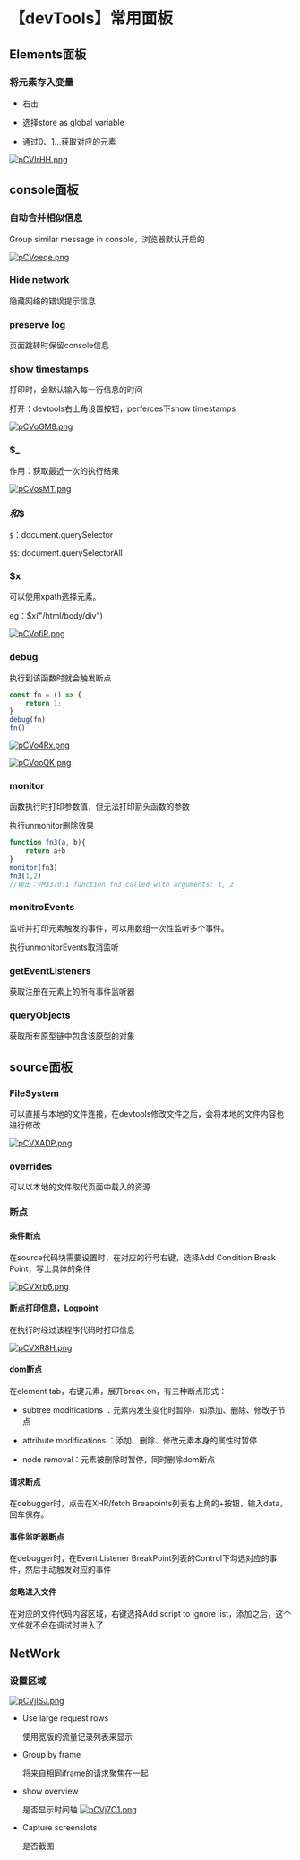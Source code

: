 # 【devTools】常用面板

## Elements面板

### 将元素存入变量

- 右击

- 选择store as global variable

- 通过$0、$1...获取对应的元素

[![pCVIrHH.png](https://s1.ax1x.com/2023/06/11/pCVIrHH.png)](https://imgse.com/i/pCVIrHH)

## console面板

### 自动合并相似信息

Group similar message in console，浏览器默认开启的

[![pCVoeqe.png](https://s1.ax1x.com/2023/06/11/pCVoeqe.png)](https://imgse.com/i/pCVoeqe)

### Hide network

隐藏网络的错误提示信息

### preserve log

页面跳转时保留console信息

### show timestamps

打印时，会默认输入每一行信息的时间

打开：devtools右上角设置按钮，perferces下show timestamps

[![pCVoGM8.png](https://s1.ax1x.com/2023/06/11/pCVoGM8.png)](https://imgse.com/i/pCVoGM8)

### $_

作用：获取最近一次的执行结果

[![pCVosMT.png](https://s1.ax1x.com/2023/06/11/pCVosMT.png)](https://imgse.com/i/pCVosMT)

### $和$$

`$`：document.querySelector

`$$`: document.querySelectorAll

### $x

可以使用xpath选择元素。

eg：$x("/html/body/div")

[![pCVofiR.png](https://s1.ax1x.com/2023/06/11/pCVofiR.png)](https://imgse.com/i/pCVofiR)

### debug

执行到该函数时就会触发断点

``` js
const fn = () => {
    return 1;
}
debug(fn)
fn()
```

[![pCVo4Rx.png](https://s1.ax1x.com/2023/06/11/pCVo4Rx.png)](https://imgse.com/i/pCVo4Rx)

[![pCVooQK.png](https://s1.ax1x.com/2023/06/11/pCVooQK.png)](https://imgse.com/i/pCVooQK)

### monitor

函数执行时打印参数值，但无法打印箭头函数的参数

执行unmonitor删除效果

``` js
function fn3(a, b){
    return a+b
}
monitor(fn3)
fn3(1,2)
//输出：VM3370:1 function fn3 called with arguments: 1, 2
```

### monitroEvents

监听并打印元素触发的事件，可以用数组一次性监听多个事件。

执行unmonitorEvents取消监听


### getEventListeners

获取注册在元素上的所有事件监听器

### queryObjects

获取所有原型链中包含该原型的对象

## source面板

### FileSystem

可以直接与本地的文件连接，在devtools修改文件之后，会将本地的文件内容也进行修改

[![pCVXADP.png](https://s1.ax1x.com/2023/06/11/pCVXADP.png)](https://imgse.com/i/pCVXADP)

### overrides

可以以本地的文件取代页面中载入的资源

### 断点

#### 条件断点

在source代码块需要设置时，在对应的行号右键，选择Add Condition Break Point，写上具体的条件

[![pCVXrb6.png](https://s1.ax1x.com/2023/06/11/pCVXrb6.png)](https://imgse.com/i/pCVXrb6)

#### 断点打印信息，Logpoint

在执行时经过该程序代码时打印信息

[![pCVXR8H.png](https://s1.ax1x.com/2023/06/11/pCVXR8H.png)](https://imgse.com/i/pCVXR8H)

#### dom断点

在element tab，右键元素，展开break on，有三种断点形式：

- subtree modifications ：元素内发生变化时暂停，如添加、删除、修改子节点

- attribute modifications ：添加、删除、修改元素本身的属性时暂停

- node removal：元素被删除时暂停，同时删除dom断点

#### 请求断点

在debugger时，点击在XHR/fetch Breapoints列表右上角的+按钮，输入data，回车保存。

#### 事件监听器断点

在debugger时，在Event Listener BreakPoint列表的Control下勾选对应的事件，然后手动触发对应的事件

#### 忽略进入文件

在对应的文件代码内容区域，右键选择Add script to ignore list，添加之后，这个文件就不会在调试时进入了

## NetWork

### 设置区域
[![pCVjISJ.png](https://s1.ax1x.com/2023/06/11/pCVjISJ.png)](https://imgse.com/i/pCVjISJ)

- Use large request rows

  使用宽版的流量记录列表来显示

- Group by frame

  将来自相同iframe的请求聚焦在一起

- show overview

  是否显示时间轴
[![pCVj7O1.png](https://s1.ax1x.com/2023/06/11/pCVj7O1.png)](https://imgse.com/i/pCVj7O1)

- Capture screenslots

  是否截图